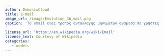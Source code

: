 ```yaml
---
author: DemonixCloud
title: E-mail
image_url: /image/Evolution_36_mail.png
caption: 'Το email ενας τροπος ανταλλαγης μηνυματων αναμεσα σε χρηστες με την χρηση ηλεκτρονικων συσκευων. Η πρωτη εμφανιση του ηταν την δεκαετια του 1970 στο ARPANET το οποιο ηταν το πρωτο διαδικτυο.
' 
license_url: 'https://en.wikipedia.org/wiki/Email'
license_text: Courtesy of Wikipedia
categories: 
   - models
---
```

